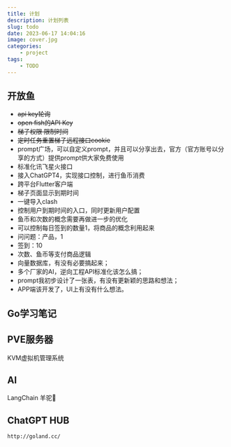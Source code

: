 ```yaml
---
title: 计划
description: 计划列表
slug: todo
date: 2023-06-17 14:04:16
image: cover.jpg
categories:
    - project
tags:
    - TODO
---
```

## 开放鱼

- ~~api key轮询~~
- ~~open fish的API Key~~
- ~~梯子权限 限制时间~~
- ~~定时任务重置梯子远程接口cookie~~
- prompt广场，可以自定义prompt，并且可以分享出去，官方（官方账号以分享的方式）提供prompt供大家免费使用
- 标准化讯飞星火接口
- 接入ChatGPT4，实现接口控制，进行鱼币消费
- 跨平台Flutter客户端
- 梯子页面显示到期时间
- 一键导入clash
- 控制用户到期时间的入口，同时更新用户配置
- 鱼币和次数的概念需要再做进一步的优化
- 可以控制每日签到的数量1，将商品的概念利用起来
- 问问题：产品，1
- 签到：10
- 次数、鱼币等支付商品逻辑
- 向量数据库，有没有必要搞起来；
- 多个厂家的AI，逆向工程API标准化该怎么搞；
- prompt我初步设计了一张表，有没有更新颖的思路和想法；
- APP端该开发了，UI上有没有什么想法。

## Go学习笔记

## PVE服务器

KVM虚拟机管理系统

## AI

LangChain
羊驼🦙

## ChatGPT HUB

`http://goland.cc/`